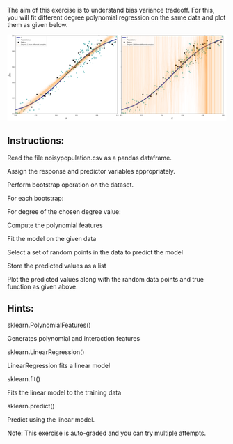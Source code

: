 The aim of this exercise is to understand bias variance tradeoff. For this, you will fit different degree polynomial regression on the same data and plot them as given below.

![img](plot.png)



## **Instructions:**

Read the file noisypopulation.csv as a pandas dataframe.

Assign the response and predictor variables appropriately.

Perform bootstrap operation on the dataset. 

For each bootstrap:

For degree of the chosen degree value:

Compute the polynomial features

Fit the model on the given data

Select a set of random points in the data to predict the model

Store the predicted values as a list

Plot the predicted values along with the random data points and true function as given above.



## **Hints:**

sklearn.PolynomialFeatures()

Generates polynomial and interaction features

sklearn.LinearRegression()

LinearRegression fits a linear model

sklearn.fit()

Fits the linear model to the training data

sklearn.predict()

Predict using the linear model.




Note: This exercise is auto-graded and you can try multiple attempts. 